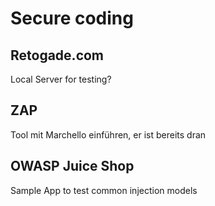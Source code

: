 # Secure coding

## Retogade.com
Local Server for testing?

## ZAP
Tool mit Marchello einführen, er ist bereits dran

## OWASP Juice Shop
Sample App to test common injection models
